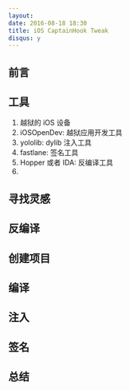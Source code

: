 ```yaml
---
layout: 
date: 2016-08-18 18:30
title: iOS CaptainHook Tweak
disqus: y
---
```


## 前言

## 工具

1. 越狱的 iOS 设备
2. iOSOpenDev: 越狱应用开发工具
3. yololib: dylib 注入工具
4. fastlane: 签名工具
5. Hopper 或者 IDA: 反编译工具
6. 

## 寻找灵感

## 反编译

## 创建项目

## 编译

## 注入

## 签名

## 总结
